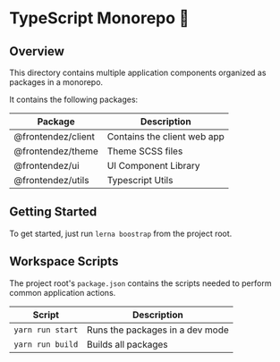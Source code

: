 # TypeScript Monorepo 🐒

## Overview

This directory contains multiple application components organized as packages in
a monorepo.

It contains the following packages:

Package                     | Description  |
--------------------------- | ------------------------------------------------- |
@frontendez/client          | Contains the client web app                       |
@frontendez/theme           | Theme SCSS files                                  |
@frontendez/ui              | UI Component Library                              |
@frontendez/utils           | Typescript Utils                                  |

## Getting Started

To get started, just run `lerna boostrap` from the project root.

## Workspace Scripts

The project root's `package.json` contains the scripts needed to perform common
application actions.

| Script               | Description                                      |
| -------------------- | ------------------------------------------------ |
| `yarn run start`     | Runs the packages in a dev mode                  |
| `yarn run build`     | Builds all packages                              |
